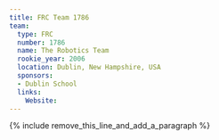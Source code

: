 ```yaml
---
title: FRC Team 1786
team:
  type: FRC
  number: 1786
  name: The Robotics Team
  rookie_year: 2006
  location: Dublin, New Hampshire, USA
  sponsors:
  - Dublin School
  links:
    Website:
---
```


{% include remove_this_line_and_add_a_paragraph %}
